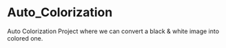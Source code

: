 # Auto_Colorization
Auto Colorization Project where we can convert a black &amp; white image into colored one.
